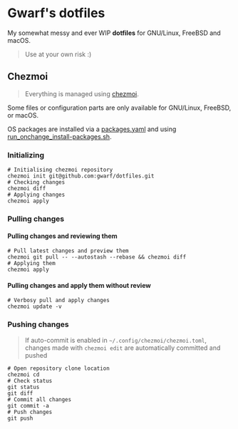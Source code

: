 # Gwarf's dotfiles

My somewhat messy and ever WIP **dotfiles** for GNU/Linux, FreeBSD and macOS.

> Use at your own risk :)

## Chezmoi

> Everything is managed using [chezmoi](https://www.chezmoi.io).

Some files or configuration parts are only available for GNU/Linux, FreeBSD, or
macOS.

OS packages are installed via a [packages.yaml](home/.chezmoidata/packages.yaml)
and using [run_onchange_install-packages.sh](home/run_onchange_install-packages.sh.tmpl).

### Initializing

```shell
# Initialising chezmoi repository
chezmoi init git@github.com:gwarf/dotfiles.git
# Checking changes
chezmoi diff
# Applying changes
chezmoi apply
```

### Pulling changes

#### Pulling changes and reviewing them

```shell
# Pull latest changes and preview them
chezmoi git pull -- --autostash --rebase && chezmoi diff
# Applying them
chezmoi apply
```

#### Pulling changes and apply them without review

```shell
# Verbosy pull and apply changes
chezmoi update -v
```

### Pushing changes

> If auto-commit is enabled in `~/.config/chezmoi/chezmoi.toml`, changes made
> with `chezmoi edit` are automatically committed and pushed

```shell
# Open repository clone location
chezmoi cd
# Check status
git status
git diff
# Commit all changes
git commit -a
# Push changes
git push
```
